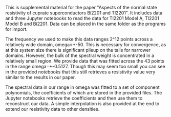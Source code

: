 This is supplemental material for the paper "Aspects of the normal state resistivity of cuprate superconductors Bi2201 and Tl2201". It includes data and three Jupyter notebooks to read the data for Tl2201 Model A, Tl2201 Model B and Bi2201. Data can be placed in the same folder as the programs for import.

The frequency we used to make this data ranges 2^12 points across a relatively wide domain, omega=+-50. This is necessary for convergence, as at this system size there is significant pileup on the tails for narrower domains. However, the bulk of the spectral weight is concentrated in a relatively small region. We provide data that was fitted across the 43 points in the range omega=+-0.5127. Though this may seem too small you can see in the provided notebooks that this still retrieves a resistivity value very similar to the results in our paper.

The spectral data in our range in omega was fitted to a set of component polynomials, the coefficients of which are stored in the provided files. The Jupyter notebooks retrieve the coefficients and then use them to reconstruct our data. A simple interpolation is also provided at the end to extend our resistivity data to other densities. 
